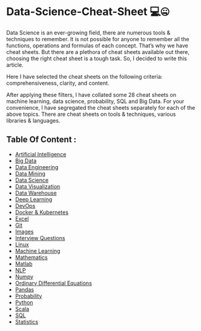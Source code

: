 # Data-Science-Cheat-Sheet 💻🤐

Data Science is an ever-growing field, there are numerous tools & techniques to remember. It is not possible for anyone to remember all the functions, operations and formulas of each concept. That’s why we have cheat sheets. But there are a plethora of cheat sheets available out there, choosing the right cheat sheet is a tough task. So, I decided to write this article.

Here I have selected the cheat sheets on the following criteria: comprehensiveness, clarity, and content.

After applying these filters, I have collated some 28 cheat sheets on machine learning, data science, probability, SQL and Big Data. For your convenience, I have segregated the cheat sheets separately for each of the above topics. There are cheat sheets on tools & techniques, various libraries & languages.

## Table Of Content : 

- [Artificial Intelligence](https://github.com/Faisal-Shahrani/Data-Science-Cheat-Sheet/tree/main/Artificial%20Intelligence)
- [Big Data](Big%20Data/README.md)
- [Data Engineering](Data%20Engineering/README.md)
- [Data Mining](Data%20Mining/README.md)
- [Data Science](Data%20Science/README.md)
- [Data Visualization](Data%20Visualization/README.md)
- [Data Warehouse](Data%20Warehouse/README.md)
- [Deep Learning](Deep%20Learning/README.md)
- [DevOps](DevOps/README.md)
- [Docker & Kubernetes](Docker%20&%20Kubernetes/README.md)
- [Excel](Excel/README.md)
- [Git](Git/README.md)
- [Images](Images//README.md)
- [Interview Questions](Interview%20Questions/README.md)
- [Linux](Linux/README.md)
- [Machine Learning](https://github.com/abhat222/Data-Science--Cheat-Sheet#machine-learning)
- [Mathematics](Mathematics/README.md)
- [Matlab](Matlab/README.md)
- [NLP](NLP/README.md)
- [Numpy](Numpy/README.md)
- [Ordinary Differential Equations](Ordinary%20Differential%20Equations/README.md)
- [Pandas](Pandas/README.md)
- [Probability](Probability/README.md)
- [Python](Python/README.md)
- [Scala](Scala/README.md)
- [SQL](SQL/README.md)
- [Statistics](Statistics/README.md)

